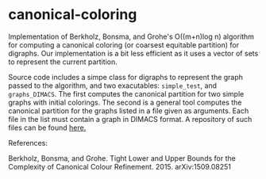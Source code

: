 # canonical-coloring

Implementation of Berkholz, Bonsma, and Grohe's O((m+n)log n) algorithm for computing a canonical
coloring (or coarsest equitable partition) for digraphs. Our implementation is a bit less efficient
as it uses a vector of sets to represent the current partition.

Source code includes a simpe class for digraphs to represent the graph passed to the algorithm, and
two exacutables: ```simple_test```, and ```graphs_DIMACS```. The first computes the canonical partition for
two simple graphs with initial colorings. The second is a general tool computes the canonical partition
for the graphs listed in a file given as arguments. Each file in the list must contain a graph in DIMACS
format. A repository of such files can be found [here.](https://pallini.di.uniroma1.it/Graphs.html)

References:

Berkholz, Bonsma, and Grohe. Tight Lower and Upper Bounds for the Complexity of Canonical Colour Refinement. 2015. arXiv:1509.08251

